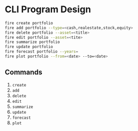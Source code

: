 # CLI Program Design

```bash
fire create portfolio
fire add portfolio --type=<cash,realestate,stock,equity>
fire delete portfolio --asset=<title>
fire edit portfolio --asset=<tite>
fire summarize portfolio
fire update portfolio
fire forecast portfolio --years=
fire plot portfolio --from=<date> --to=<date>
```

## Commands

1. `create`
2. `add`
3. `delete`
4. `edit`
5. `summarize`
6. `update`
7. `forecast`
8. `plot`
